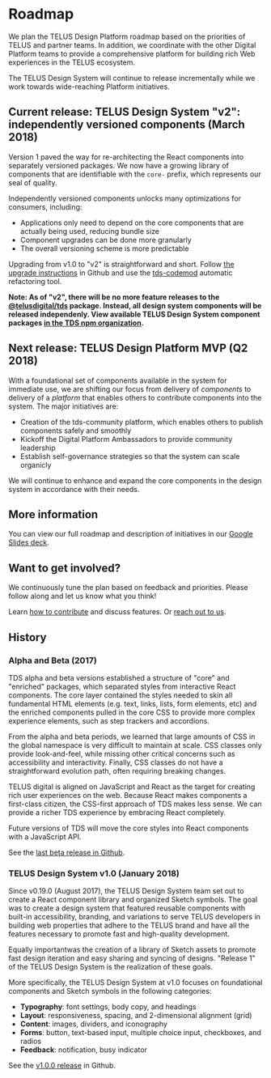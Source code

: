 # Roadmap

We plan the TELUS Design Platform roadmap based on the priorities of TELUS and partner teams. In addition, we coordinate with
the other Digital Platform teams to provide a comprehensive platform for building rich Web experiences in the TELUS ecosystem.

The TELUS Design System will continue to release incrementally while we work towards wide-reaching Platform initiatives.

## Current release: TELUS Design System "v2": independently versioned components (March 2018)

Version 1 paved the way for re-architecting the React components into separately versioned packages. We now have a growing library
of components that are identifiable with the `core-` prefix, which represents our seal of quality.

Independently versioned components unlocks many optimizations for consumers, including:

- Applications only need to depend on the core components that are actually being used, reducing bundle size
- Component upgrades can be done more granularly
- The overall versioning scheme is more predictable

Upgrading from v1.0 to "v2" is straightforward and short. Follow [the upgrade instructions](https://github.com/telusdigital/tds-core/releases/v2.0.0) in
Github and use the [tds-codemod](https://github.com/telusdigital/tds-codemod) automatic refactoring tool.

**Note: As of "v2", there will be no more feature releases to the [@telusdigital/tds](https://www.npmjs.com/package/@telusdigital/tds) package.
Instead, all design system components will be released independenly. View available TELUS Design System component packages
[in the TDS npm organization](https://www.npmjs.com/org/tds).**

## Next release: TELUS Design Platform MVP (Q2 2018)

With a foundational set of components available in the system for immediate use, we are shifting our focus from delivery of
_components_ to delivery of a _platform_ that enables others to contribute components into the system. The major initiatives are:

- Creation of the tds-community platform, which enables others to publish components safely and smoothly
- Kickoff the Digital Platform Ambassadors to provide community leadership
- Establish self-governance strategies so that the system can scale organicly

We will continue to enhance and expand the core components in the design system in accordance with their needs.

## More information

You can view our full roadmap and description of initiatives in our [Google Slides deck](https://docs.google.com/presentation/d/1Tw062DhhKKLnasgEzkoA-UHnj3qp7iRATNmiwLG7kzA/edit?usp=sharing).

## Want to get involved?

We continuously tune the plan based on feedback and priorities. Please follow along and let us know what you think!

Learn [how to contribute](./contributing/contributing.md) and discuss features. Or [reach out to us](contact.md).

## History

### Alpha and Beta (2017)

TDS alpha and beta versions established a structure of "core" and "enriched" packages, which separated styles from interactive React
components. The core layer contained the styles needed to skin all fundamental HTML elements (e.g. text, links, lists,
form elements, etc) and the enriched components pulled in the core CSS to provide more complex experience elements, such
as step trackers and accordions.

From the alpha and beta periods, we learned that large amounts of CSS in the global namespace is very difficult to maintain
at scale. CSS classes only provide look-and-feel, while missing other critical concerns such as accessibility and interactivity.
Finally, CSS classes do not have a straightforward evolution path, often requiring breaking changes.

TELUS digital is aligned on JavaScript and React as the target for creating rich user experiences on the web. Because React
makes components a first-class citizen, the CSS-first approach of TDS makes less sense. We can provide a richer
TDS experience by embracing React completely.

Future versions of TDS will move the core styles into React components with a JavaScript API.

See the [last beta release in Github](https://github.com/telusdigital/tds-core/releases/v0.34.0).

### TELUS Design System v1.0 (January 2018)

Since v0.19.0 (August 2017), the TELUS Design System team set out to create a React component library and organized Sketch symbols. The goal
was to create a design system that featured reusable components with built-in accessibility, branding, and variations to serve
TELUS developers in building web properties that adhere to the TELUS brand and have all the features necessary to promote fast
and high-quality development.

Equally importantwas the creation of a library of Sketch assets to promote fast design iteration and easy sharing and syncing of designs.
"Release 1" of the TELUS Design System is the realization of these goals.

More specifically, the TELUS Design System at v1.0 focuses on foundational components and Sketch symbols in the following categories:

- **Typography**: font settings, body copy, and headings
- **Layout**: responsiveness, spacing, and 2-dimensional alignment (grid)
- **Content**: images, dividers, and iconography
- **Forms**: button, text-based input, multiple choice input, checkboxes, and radios
- **Feedback**: notification, busy indicator

See the [v1.0.0 release](https://github.com/telusdigital/tds-core/releases/v1.0.0) in Github.
